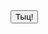 <html>
<head>
<title>Задание №1</title>
</head>
<body>
<button onClick="alert('Hello, world!')">
Тыц!
</button>
</body>
</html>

